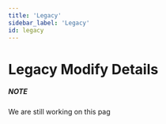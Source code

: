```yaml
---
title: 'Legacy'
sidebar_label: 'Legacy'
id: legacy
---
```


Legacy Modify Details
===================

##### NOTE

We are still working on this pag